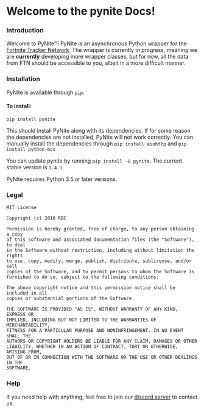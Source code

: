 # Welcome to the pynite Docs!

### Introduction
Welcome to PyNite™! PyNite is an asynchronous Python wrapper for the [Fortnite Tracker Network](https://fortnitetracker.com). The wrapper is currently in progress, meaning we are **currently** developing more wrapper classes, but for now, all the data from FTN should be accessible to you, albeit in a more difficult manner.

### Installation
PyNite is available through `pip`.
#### To install:
```
pip install pynite
```
This should install PyNite along with its dependencies. If for some reason the dependencies are not installed, PyNite will not work correctly. You can manually install the dependencies through
`pip install aiohttp` and `pip install python-box`

You can update pynite by running ```pip install -U pynite```. The current stable version is `1.4.1`.

PyNite requires Python 3.5 or later versions.

### Legal
```
MIT License

Copyright (c) 2018 RBC

Permission is hereby granted, free of charge, to any person obtaining a copy
of this software and associated documentation files (the "Software"), to deal
in the Software without restriction, including without limitation the rights
to use, copy, modify, merge, publish, distribute, sublicense, and/or sell
copies of the Software, and to permit persons to whom the Software is
furnished to do so, subject to the following conditions:

The above copyright notice and this permission notice shall be included in all
copies or substantial portions of the Software.

THE SOFTWARE IS PROVIDED "AS IS", WITHOUT WARRANTY OF ANY KIND, EXPRESS OR
IMPLIED, INCLUDING BUT NOT LIMITED TO THE WARRANTIES OF MERCHANTABILITY,
FITNESS FOR A PARTICULAR PURPOSE AND NONINFRINGEMENT. IN NO EVENT SHALL THE
AUTHORS OR COPYRIGHT HOLDERS BE LIABLE FOR ANY CLAIM, DAMAGES OR OTHER
LIABILITY, WHETHER IN AN ACTION OF CONTRACT, TORT OR OTHERWISE, ARISING FROM,
OUT OF OR IN CONNECTION WITH THE SOFTWARE OR THE USE OR OTHER DEALINGS IN THE
SOFTWARE.
```

### Help
If you need help with anything, feel free to join our [discord server](https://discord.gg/RzsYQ9f) to contact us.
